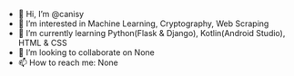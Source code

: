 - 👋 Hi, I’m @canisy
- 👀 I’m interested in Machine Learning, Cryptography, Web Scraping
- 🌱 I’m currently learning Python(Flask & Django), Kotlin(Android Studio), HTML & CSS
- 💞️ I’m looking to collaborate on None
- 📫 How to reach me: None

<!---
canisy/canisy is a ✨ special ✨ repository because its `README.md` (this file) appears on your GitHub profile.
You can click the Preview link to take a look at your changes.
--->
